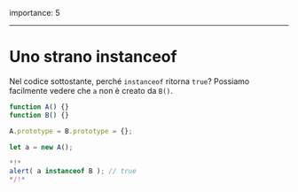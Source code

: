 importance: 5

---

# Uno strano instanceof

Nel codice sottostante, perché `instanceof` ritorna `true`? Possiamo facilmente vedere che `a` non è creato da `B()`.

```js run
function A() {}
function B() {}

A.prototype = B.prototype = {};

let a = new A();

*!*
alert( a instanceof B ); // true
*/!*
```
